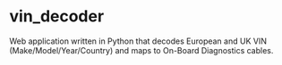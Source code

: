 # vin_decoder
Web application written in Python that decodes European and UK VIN (Make/Model/Year/Country) and maps to On-Board Diagnostics cables.
